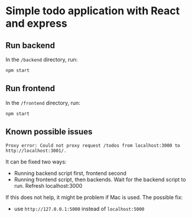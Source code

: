 # Simple todo application with React and express

## Run backend

In the `/backend` directory, run:

`npm start`

## Run frontend

In the `/frontend` directory, run:

`npm start`


## Known possible issues

`Proxy error: Could not proxy request /todos from localhost:3000 to http://localhost:3001/.`

It can be fixed two ways:
* Running backend script first, frontend second
* Running frontend script, then backends. Wait for the backend script to run. Refresh localhost:3000

If this does not help, it might be problem if Mac is used.
The possible fix:
* use `http://127.0.0.1:5000` instead of `localhost:5000`